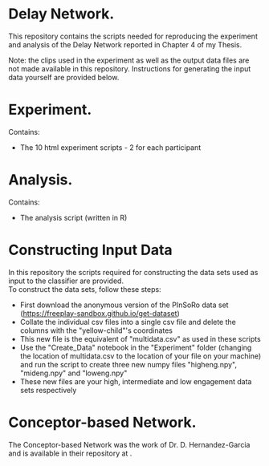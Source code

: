 # Delay Network. <br>
This repository contains the scripts needed for reproducing the experiment and analysis of the Delay Network reported in Chapter 4 of my Thesis.

Note: the clips used in the experiment as well as the output data files are not made available in this repository. Instructions for generating the input data yourself are provided below.  

# Experiment. <br>
Contains:
  - The 10 html experiment scripts - 2 for each participant
  
# Analysis. <br>
Contains:
  - The analysis script (written in R)
  
# Constructing Input Data <br>
In this repository the scripts required for constructing the data sets used as input to the classifier are provided. <br> 
To construct the data sets, follow these steps:
  - First download the anonymous version of the PInSoRo data set (https://freeplay-sandbox.github.io/get-dataset)
  - Collate the individual csv files into a single csv file and delete the columns with the "yellow-child"'s coordinates
  - This new file is the equivalent of "multidata.csv" as used in these scripts
  - Use the "Create_Data" notebook in the "Experiment" folder (changing the location of multidata.csv to the location of your file on your machine) and run the script to create three new numpy files "higheng.npy", "mideng.npy" and "loweng.npy"
  - These new files are your high, intermediate and low engagement data sets respectively

# Conceptor-based Network. <br>
The Conceptor-based Network was the work of Dr. D. Hernandez-Garcia and is available in their repository at .

